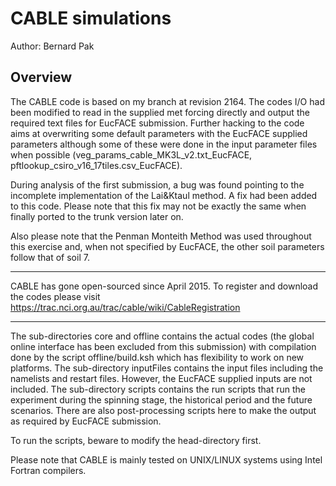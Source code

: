 # CABLE simulations

Author:
Bernard Pak

## Overview ##

The CABLE code is based on my branch at revision 2164. The codes I/O had been
modified to read in the supplied met forcing directly and output the required
text files for EucFACE submission. Further hacking to the code aims at
overwriting some default parameters with the EucFACE supplied parameters
although some of these were done in the input parameter files when possible
(veg_params_cable_MK3L_v2.txt_EucFACE, pftlookup_csiro_v16_17tiles.csv_EucFACE).

During analysis of the first submission, a bug was found pointing to the
incomplete implementation of the Lai&Ktaul method. A fix had been added to this
code. Please note that this fix may not be exactly the same when finally ported
to the trunk version later on.

Also please note that the Penman Monteith Method was used throughout this
exercise and, when not specified by EucFACE, the other soil parameters follow
that of soil 7.

************************************

CABLE has gone open-sourced since April 2015. To register and download the
codes please visit https://trac.nci.org.au/trac/cable/wiki/CableRegistration

************************************

The sub-directories core and offline contains the actual codes (the global
online interface has been excluded from this submission) with compilation
done by the script
	offline/build.ksh
which has flexibility to work on new platforms.
The sub-directory inputFiles contains the input files including the namelists
and restart files. However, the EucFACE supplied inputs are not included.
The sub-directory scripts contains the run scripts that run the experiment
during the spinning stage, the historical period and the future scenarios.
There are also post-processing scripts here to make the output as required
by EucFACE submission.

To run the scripts, beware to modify the head-directory first.

Please note that CABLE is mainly tested on UNIX/LINUX systems using
Intel Fortran compilers.
